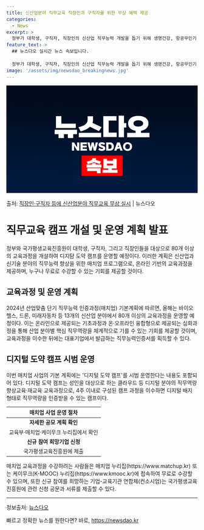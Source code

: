 ```yaml
---
title: 신산업분야 직무교육 직장인과 구직자를 위한 무상 혜택 제공
categories:
  - News
excerpt: >
  정부가 대학생, 구직자, 직장인의 신산업 직무능력 개발을 돕기 위해 생명건강, 항공무인기 등 신산업 분야 매…
feature_text: >
  ## 뉴스다오 실시간 뉴스 속보입니다.

  정부가 대학생, 구직자, 직장인의 신산업 직무능력 개발을 돕기 위해 생명건강, 항공무인기 등 신산업 분야 매…
image: '/assets/img/newsdao_breakingnews.jpg'
---
```


![뉴스다오 속보](/assets/img/newsdao_breakingnews.jpg)

<p>출처: <a href="https://newsdao.kr/3259" rel="dofollow">직장인·구직자 등에 신산업분야 직무교육 무상 실시</a> | 뉴스다오</p>

<h1>직무교육 캠프 개설 및 운영 계획 발표</h1>
<p data-ke-size="size16">정부와 국가평생교육진흥원이 대학생, 구직자, 그리고 직장인들을 대상으로 80개 이상의 교육과정을 개설하여 디지턈 도약 캠프를 운영할 예정이다. 이러한 계획은 신산업과 신기술 분야의 직무능력 향상을 위한 매치업 프로그램으로, 온라인 기반의 교육과정을 제공하며, 누구나 무료로 수강할 수 있는 기회를 제공할 것이다.</p>

<h2 data-ke-size="size26">교육과정 및 운영 계획</h2>
<p data-ke-size="size16">2024년 산업맞춤 단기 직무능력 인증과정(매치업) 기본계획에 따르면, 올해는 바이오헬스, 드론, 미래자동차 등 13개의 신산업 분야에서 80개 이상의 교육과정을 운영할 예정이다. 이는 온라인으로 제공되는 기초과정과 온·오프라인 융합형으로 제공되는 심화과정을 통해 산업 분야별 핵심 직무역량을 체계적으로 기를 수 있는 기회를 제공할 것이며, 교육과정을 이수한 뒤에는 대표기업에서 발급하는 직무능력인증서를 획득할 수 있다.</p>

<h2 data-ke-size="size26">디지털 도약 캠프 시범 운영</h2>
<p data-ke-size="size16">이번 매치업 사업의 기본 계획에는 '디지털 도약 캠프'를 시범 운영한다는 내용도 포함되어 있다. 디지털 도약 캠프는 성인을 대상으로 하는 클라우드 등 디지털 분야의 직무역량 향상교육·재교육 교육과정으로, 4주 이내로 구성된 캠프 과정을 이수하면 디지털 배지 형태로 직무역량을 인증받을 수 있는 캠프이다.</p>

<table>
<thead>
<tr>
<th style="text-align: center;">매치업 사업 운영 절차</th>
</tr>
</thead>
<tbody>
<tr>
<td style="text-align: center; height: 17px;"><b>자세한 공모 계획 확인</b></td>
</tr>
<tr>
<td style="text-align: center; height: 17px;">교육부·매치업·케이무크 누리집에서 확인</td>
</tr>
<tr>
<td style="text-align: center; height: 17px;"><b>신규 참여 희망기업 신청</b></td>
</tr>
<tr>
<td style="text-align: center; height: 17px;">국가평생교육진흥원에 제출</td>
</tr>
</tbody>
</table>

<p data-ke-size="size16">매치업 교육과정을 수강하려는 사람들은 매치업 누리집(https://www.matchup.kr) 또는 케이무크(K-MOOC) 누리집(https://www.kmooc.kr)에 접속하여 무료로 수강할 수 있으며, 또한 신규 참여를 희망하는 기업-교육기관 연합체(컨소시엄)는 국가평생교육진흥원에 관련 신청 공문과 서류를 제출할 수 있다. </p>

<hr>

<p data-ke-size="size16">정보출처: <a href="https://newsdao.kr/3259">뉴스다오</a></p> 

빠르고 정확한 뉴스를 원한다면? 바로, <a href="https://newsdao.kr" rel="dofollow">https://newsdao.kr</a>


